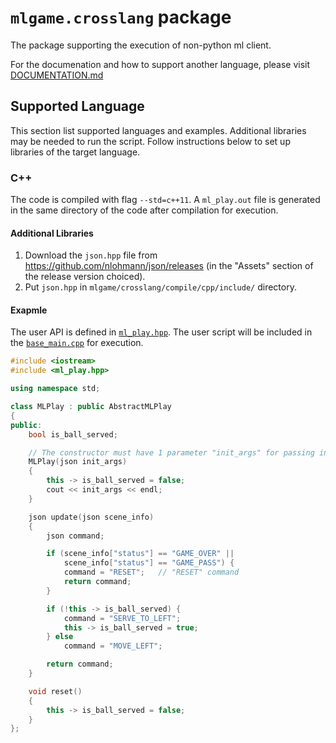 # `mlgame.crosslang` package

The package supporting the execution of non-python ml client.

For the documenation and how to support another language, please visit [DOCUMENTATION.md](./DOCUMENTATION.md)

## Supported Language

This section list supported languages and examples. Additional libraries may be needed to run the script. Follow instructions below to set up libraries of the target language.

### C++

The code is compiled with flag `--std=c++11`. A `ml_play.out` file is generated in the same directory of the code after compilation for execution.

#### Additional Libraries

1. Download the `json.hpp` file from https://github.com/nlohmann/json/releases (in the "Assets" section of the release version choiced).
2. Put `json.hpp` in `mlgame/crosslang/compile/cpp/include/` directory.

#### Exapmle

The user API is defined in [`ml_play.hpp`](./compile/cpp/include/ml_play.hpp). The user script will be included in the [`base_main.cpp`](./compile/cpp/include/base_main.cpp) for execution.

```c++
#include <iostream>
#include <ml_play.hpp>

using namespace std;

class MLPlay : public AbstractMLPlay
{
public:
    bool is_ball_served;

    // The constructor must have 1 parameter "init_args" for passing initial arguments
    MLPlay(json init_args)
    {
        this -> is_ball_served = false;
        cout << init_args << endl;
    }

    json update(json scene_info)
    {
        json command;

        if (scene_info["status"] == "GAME_OVER" ||
            scene_info["status"] == "GAME_PASS") {
            command = "RESET";   // "RESET" command
            return command;
        }

        if (!this -> is_ball_served) {
            command = "SERVE_TO_LEFT";
            this -> is_ball_served = true;
        } else
            command = "MOVE_LEFT";

        return command;
    }

    void reset()
    {
        this -> is_ball_served = false;
    }
};
```
